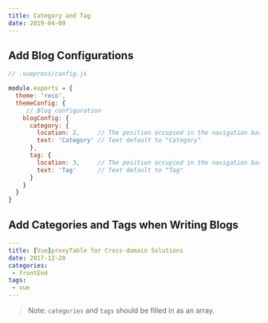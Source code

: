 ```yaml
---
title: Category and Tag
date: 2019-04-09
---
```


## Add Blog Configurations

```javascript
// .vuepress/config.js

module.exports = {
  theme: 'reco',
  themeConfig: {
     // Blog configuration
    blogConfig: {
      category: {
        location: 2,     // The position occupied in the navigation bar menu, default to 2
        text: 'Category' // Text default to "Category"
      },
      tag: {
        location: 3,     // The position occupied in the navigation bar menu, default to 3
        text: 'Tag'      // Text default to "Tag"
      }
    }
  }
}
```

## Add Categories and Tags when Writing Blogs

```yaml
---
title: [Vue]proxyTable for Cross-domain Solutions
date: 2017-12-28
categories:
 - frontEnd
tags:
 - vue
---
```

> Note: `categories` and `tags` should be filled in as an array.
